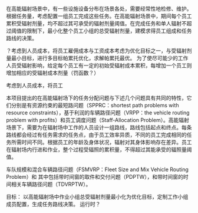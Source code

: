 在高能辐射场景中，有一些设施设备分布在场景各处，需要经常性地检修、维护。根据任务量，考虑配置一组员工完成这些任务。在高能辐射场景中，期间每个员工累积受辐射剂量，均不超过其可承受的辐射剂量阈值。在完成任务和单人辐射不超过阈值的限制下，最小化整个员工小组的总受辐射剂量，建模求得员工组成和任务路线的决策。

？考虑到人员成本，将员工雇佣成本与工资成本考虑为优化目标之一，与受辐射剂量最小目标，进行多目标帕累托优化，求解帕累托最优。
为了使尽可能少的工作人员受辐射影响，给定每个员工有一定的初始受辐射成本累积，每增加一个员工则增加相应的受辐射成本剂量（罚函数？）

考虑到人员成本，将员工

本项目提出的在高能辐射场下的任务分配问题与下述几个问题具有共同的特性，它们分别是有资源约束的最短路问题（SPPRC：shortest path problems with resource constraints），基于利润的车辆路径问题（VRPP：the vehicle routing problem with profits）和员工调度问题（Staff-Allocation Problem）。高能辐射场景下，需要为在辐射场中工作的人员设计一组路线，路线包括起点和终点。每条路线都会经过有任务需求的任务点，由于员工效率异质，不同的员工完成相同的任务所需时间不同。根据员工的年龄及身体状况，辐射对其身体影响存在差异。员工在辐射场内行进和作业，整个过程受辐照的累积量，不得超过其能承受的辐照量阈值。



车队规模和混合车辆路径问题（FSMVRP：Fleet Size and Mix Vehicle Routing Problem）和
其中包括带时间窗的取件和交付问题（PDPTW），和带时间窗的时间相关车辆路径问题（TDVRPTW）。


目标：
以高能辐射场中作业小组总受辐射剂量最小化为优化目标，定制工作小组成员配置，生成任务路线决策。
运行时？



